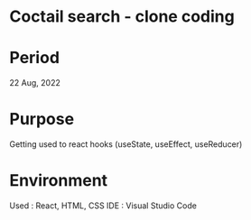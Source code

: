 # Coctail search - clone coding

# Period

22 Aug, 2022

# Purpose

Getting used to react hooks (useState, useEffect, useReducer)

# Environment

Used : React, HTML, CSS
IDE : Visual Studio Code
